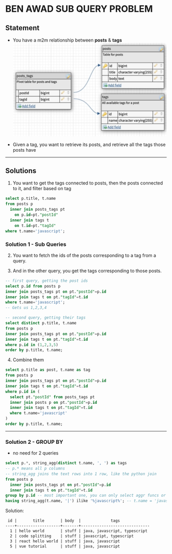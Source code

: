 # BEN AWAD SUB QUERY PROBLEM

## Statement

- You have a m2m relationship between **posts** & **tags**
  ![](ben-awad-tables.png)

- Given a tag, you want to retrieve its posts, and retrieve all the tags those posts have

---

## Solutions

1. You want to get the tags connected to posts, then the posts connected to it, and filter based on tag

```sql
select p.title, t.name
from posts p
  inner join posts_tags pt
    on p.id=pt."postId"
  inner join tags t
    on t.id=pt."tagId"
where t.name='javascript';
```

### Solution 1 - Sub Queries

2. You want to fetch the ids of the posts corresponding to a tag from a query.

3. And in the other query, you get the tags corresponding to those posts.

```sql
-- first query, getting the post ids
select p.id from posts p
inner join posts_tags pt on pt."postId"=p.id
inner join tags t on pt."tagId"=t.id
where t.name='javascript';
-- Gets us 1,2,3,4
```

```sql
-- second query, getting their tags
select distinct p.title, t.name
from posts p
inner join posts_tags pt on pt."postId"=p.id
inner join tags t on pt."tagId"=t.id
where p.id in (1,2,3,5)
order by p.title, t.name;
```

4. Combine them

```sql
select p.title as post, t.name as tag
from posts p
inner join posts_tags pt on pt."postId"=p.id
inner join tags t on pt."tagId"=t.id
where p.id in (
  select pt."postId" from posts_tags pt
  inner join posts p on pt."postId"=p.id
  inner join tags t on pt."tagId"=t.id
  where t.name='javascript'
)
order by p.title, t.name;
```

---

### Solution 2 - GROUP BY

- no need for 2 queries

```sql
select p.*, string_agg(distinct t.name, ', ') as tags
-- p.* means all p columns
-- string_agg joins the text rows into 1 row, like the python join
from posts p
  inner join posts_tags pt on pt."postId"=p.id
  inner join tags t on pt."tagId"=t.id
group by p.id -- most important one, you can only select aggr funcs or the clmns specified by group by
having string_agg(t.name, '|') ilike '%javascript%'; -- t.name = 'javascript' wouldn't work cuz it's not in the group by
```

Solution:
```
 id |       title       | body  |             tags
----+-------------------+-------+------------------------------
  1 | hello world       | stuff | java, javascript, typescript
  2 | code splitting    | stuff | javascript, typescript
  3 | react hello world | stuff | java, javascript
  5 | vue tutorial      | stuff | java, javascript
```